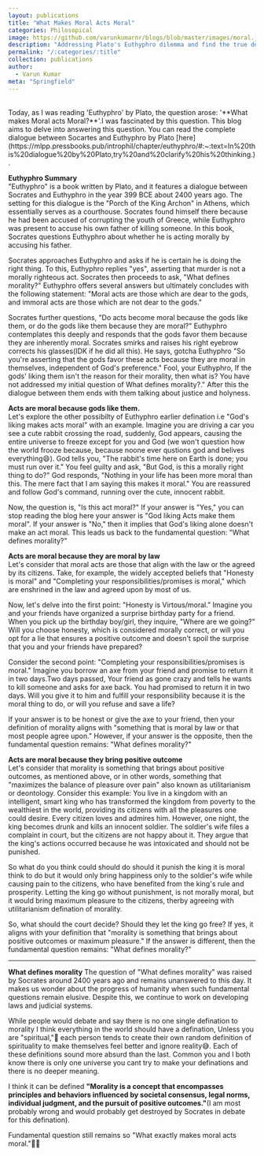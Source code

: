 ```yaml
---
layout: publications
title: "What Makes Moral Acts Moral"
categories: Philosopical
image: https://github.com/varunkumarnr/blogs/blob/master/images/moral.jpg?raw=true
description: "Addressing Plato's Euthyphro dilemma and find the true defination of morality."
permalink: "/:categories/:title"
collection: publications
author:
  - Varun Kumar
meta: "Springfield"
---
```


<br>
Today, as I was reading 'Euthyphro' by Plato, the question arose:  '**What makes Moral acts Moral?**'.I was fascinated by this question. This blog aims to delve into answering this question. You can read the complete dialogue between Socartes and  Euthyphro by Plato [here](https://mlpp.pressbooks.pub/introphil/chapter/euthyphro/#:~:text=In%20this%20dialogue%20by%20Plato,try%20and%20clarify%20his%20thinking.).

**Euthyphro Summary**<br>
"Euthyphro" is a book written by Plato, and it features a dialogue between Socrates and Euthyphro in the year 399 BCE about 2400 years ago. The setting for this dialogue is the "Porch of the King Archon" in Athens, which essentially serves as a courthouse. Socrates found himself there because he had been accused of corrupting the youth of Greece, while Euthyphro was present to accuse his own father of killing someone. In this book, Socrates questions Euthyphro about whether he is acting morally by accusing his father.

Socrates approaches Euthyphro and asks if he is certain he is doing the right thing. To this, Euthyphro replies "yes", asserting that murder is not a morally righteous act. Socrates then proceeds to ask, "What defines morality?" Euthyphro offers several answers but ultimately concludes with the following statement: "Moral acts are those which are dear to the gods, and immoral acts are those which are not dear to the gods."

Socrates further questions, "Do acts become moral because the gods like them, or do the gods like them because they are moral?" Euthyphro contemplates this deeply and responds that the gods favor them because they are inherently moral. Socrates smirks and raises his right eyebrow corrects his glasses(IDK if he did all this). He says, gotcha Euthyphro "So you're asserting that the gods favor these acts because they are moral in themselves, independent of God's preference." Fool, your Euthyphro, If the gods' liking them isn't the reason for their morality, then what is? You have not addressed my initial question of What defines morality?." After this the dialogue between them ends with them talking about justice and holyness.

**Acts are moral because gods like them.**<br>
Let's explore the other possibilty of Euthyphro earlier defination i.e "God's liking makes acts moral" with an example. Imagine you are driving a car you see a cute rabbit crossing the road, suddenly, God appears, causing the entire universe to freeze except for you and God (we won't question how the world frooze because, because noone ever qustions god and belives everything😄). God tells you, "The rabbit's time here on Earth is done; you must run over it." You feel guilty and ask, "But God, is this a morally right thing to do?" God responds, "Nothing in your life has been more moral than this. The mere fact that I am saying this makes it moral." You are reassured and follow God's command, running over the cute, innocent rabbit.

Now, the question is, "Is this act moral?" If your answer is "Yes," you can stop reading the blog here your answer is "God liking Acts make them moral". If your answer is "No," then it implies that God's liking alone doesn't make an act moral. This leads us back to the fundamental question: "What defines morality?"

**Acts are moral because they are moral by law**<br>
Let's consider that moral acts are those that align with the law or the agreed by its citizens. Take, for example, the widely accepted beliefs that "Honesty is moral" and "Completing your responsibilities/promises is moral," which are enshrined in the law and agreed upon by most of us.

Now, let's delve into the first point: "Honesty is Virtous/moral." Imagine you and your friends have organized a surprise birthday party for a friend. When you pick up the birthday boy/girl, they inquire, "Where are we going?" Will you choose honesty, which is considered morally correct, or will you opt for a lie that ensures a positive outcome and doesn't spoil the surprise that you and your friends have prepared?

Consider the second point: "Completing your responsibilities/promises is moral." Imagine you borrow an axe from your friend and promise to return it in two days.Two days passed, Your friend as gone crazy and tells he wants to kill someone and asks for axe back. You had promised to return it in two days. Will you give it to him and fulfill your responsibility because it is the moral thing to do, or will you refuse and save a life?

If your answer is to be honest or give the axe to your friend, then your definition of morality aligns with "something that is moral by law or that most people agree upon." However, if your answer is the opposite, then the fundamental question remains: "What defines morality?"

**Acts are moral because they bring positive outcome** <br>
Let's consider that morality is something that brings about positive outcomes, as mentioned above, or in other words, something that "maximizes the balance of pleasure over pain" also known as utilitarianism or deontology. Consider this example: You live in a kingdom with an intelligent, smart king who has transformed the kingdom from poverty to the wealthiest in the world, providing its citizens with all the pleasures one could desire. Every citizen loves and admires him. However, one night, the king becomes drunk and kills an innocent soldier. The soldier's wife files a complaint in court, but the citizens are not happy about it. They argue that the king's actions occurred because he was intoxicated and should not be punished.

So what do you think could should do should it punish the king it is moral think to do but it would only bring happiness only to the soldier's wife while causing pain to the citizens, who have benefited from the king's rule and prosperity. Letting the king go without punishment, is not morally moral, but it would bring maximum pleasure to the citizens, therby agreeing with utilitarianism defination of morality.

So, what should the court decide? Should they let the king go free? If yes, it aligns with your definition that "morality is something that brings about positive outcomes or maximum pleasure." If the answer is different, then the fundamental question remains: "What defines morality?"

---

**What defines morality** The question of "What defines morality" was raised by Socrates around 2400 years ago and remains unanswered to this day. It makes us wonder about the progress of humanity when such fundamental questions remain elusive. Despite this, we continue to work on developing laws and judicial systems.

While people would debate and say there is no one single defination to morality I think everything in the world should have a defination, Unless you are "spiritual,"🧐 each person tends to create their own random definition of spirituality to make themselves feel better and ignore reality😅. Each of these definitions sound more absurd than the last. Common you and I both know there is only one universe you cant try to make your definations and there is no deeper meaning.

I think it can be defined **"Morality is a concept that encompasses principles and behaviors influenced by societal consensus, legal norms, individual judgment, and the pursuit of positive outcomes."**(I am most probably wrong and would probably get destroyed by Socrates in debate for this defination).

Fundamental question still remains so "What exactly makes moral acts moral."🤔💭
